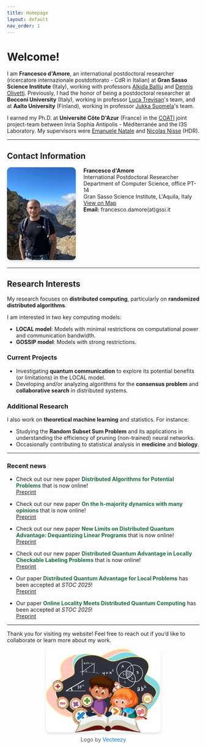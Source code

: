 ```yaml
---
title: Homepage
layout: default
nav_order: 1
---
```


# Welcome!

I am **Francesco d'Amore**, an international postdoctoral researcher (ricercatore internazionale postdottorato - CdR in Italian) at **Gran Sasso Science Institute** (Italy), working with professors [Alkida Balliu](https://alkida.net/) and [Dennis Olivetti](https://olidennis.github.io/).
Previously, I had the honor of being a postdoctoral researcher at **Bocconi University** (Italy), working in professor [Luca Trevisan](https://lucatrevisan.github.io/)'s team, and at **Aalto University** (Finland), working in professor [Jukka Suomela](https://jukkasuomela.fi/)'s team.  

I earned my Ph.D. at **Université Côte D'Azur** (France) in the [COATI](https://team.inria.fr/coati/) joint project-team between Inria Sophia Antipolis - Méditerranée and the I3S Laboratory. My supervisors were [Emanuele Natale](https://natema.github.io/ema-webpage/) and [Nicolas Nisse](http://www-sop.inria.fr/members/Nicolas.Nisse/) (HDR).

---

## Contact Information

<div style="display: flex; align-items: flex-start; gap: 20px; margin-bottom: 20px;">
  <img src="./assets/images/mercantour.jpg" alt="Parc national du Mercantour" style="width: 180px; border-radius: 10px; box-shadow: 0 4px 6px rgba(0, 0, 0, 0.1);"/>
  <div>
    <strong>Francesco d'Amore</strong><br>
    International Postdoctoral Researcher<br>
    Department of Computer Science, office PT-14<br>
    Gran Sasso Science Institute, L'Aquila, Italy<br>
    <a href="https://maps.app.goo.gl/QWWZPcZBChf3x9BR6">View on Map</a><br>
    <strong>Email:</strong> francesco.damore<span>(at)</span>gssi.it
  </div>
</div>

---

## Research Interests

My research focuses on **distributed computing**, particularly on **randomized distributed algorithms**.  

I am interested in two key computing models:
- **LOCAL model**: Models with minimal restrictions on computational power and communication bandwidth.
- **GOSSIP model**: Models with strong restrictions.

### Current Projects
- Investigating **quantum communication** to explore its potential benefits (or limitations) in the LOCAL model.
- Developing and/or analyzing algorithms for the **consensus problem** and **collaborative search** in distributed systems.

### Additional Research
I also work on **theoretical machine learning** and statistics. For instance:
- Studying the **Random Subset Sum Problem** and its applications in understanding the efficiency of pruning (non-trained) neural networks.  
- Occasionally contributing to statistical analysis in **medicine** and **biology**.

---

### Recent news

- Check out our new paper **<span style="color: #196f3d">Distributed Algorithms for Potential Problems</span>** that is now online!  
[Preprint](https://arxiv.org/abs/2507.12038)

- Check out our new paper **<span style="color:#196f3d">On the h-majority dynamics with many opinions</span>** that is now online!   
[Preprint](https://arxiv.org/abs/2506.20218)

- Check out our new paper **<span style="color:#196f3d">New Limits on Distributed Quantum Advantage: Dequantizing Linear Programs</span>** that is now online!   
[Preprint](https://arxiv.org/abs/2506.07574)

- Check out our new paper **<span style="color:#196f3d">Distributed Quantum Advantage in Locally Checkable Labeling Problems</span>** that is now online!   
[Preprint](https://arxiv.org/abs/2504.05191)

- Our paper **<span style="color:#196f3d">Distributed Quantum Advantage for Local Problems</span>** has been accepted at *STOC 2025*!    
[Preprint](https://arxiv.org/abs/2411.03240)

- Our paper **<span style="color:#196f3d">Online Locality Meets Distributed Quantum Computing</span>** has been accepted at *STOC 2025*!    
[Preprint](https://arxiv.org/abs/2403.01903)

---

Thank you for visiting my website! Feel free to reach out if you’d like to collaborate or learn more about my work.

<div style="display: flex; flex-direction: column; align-items: center; gap: 10px; margin-bottom: 20px;">
  <!-- Image -->
  <img src="./assets/images/motto.png" alt="my-mood" style="width: 300px; border-radius: 10px; box-shadow: 0 4px 6px rgba(0, 0, 0, 0.1);"/>

  <!-- Credit Text -->
  <div style="text-align: center; font-size: 14px; color: #555;">
    Logo by <a href="https://www.vecteezy.com/" target="_blank" style="color: #007BFF; text-decoration: none;">Vecteezy</a>
  </div>
</div>
